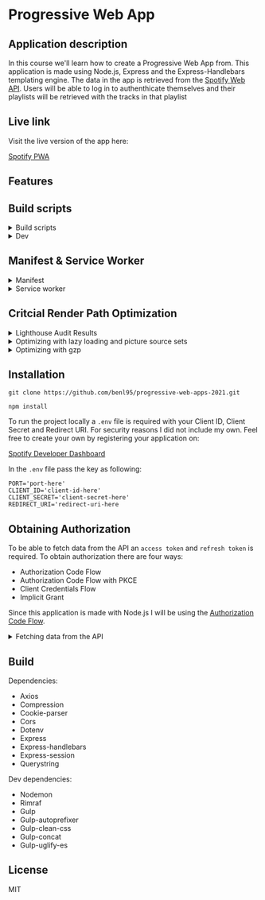 # Progressive Web App

## Application description

In this course we'll learn how to create a Progressive Web App from. This
application is made using Node.js, Express and the Express-Handlebars templating
engine. The data in the app is retrieved from the
[Spotify Web API](https://developer.spotify.com/documentation/web-api/). Users
will be able to log in to authenthicate themselves and their playlists will be
retrieved with the tracks in that playlist

## Live link

Visit the live version of the app here:

[Spotify PWA](https://spotifypwa.herokuapp.com/)

## Features

## Build scripts

<details>
<summary>Build scripts</summary>
<br>
Inside my project I use two different build scripts. The build scripts bundle my CSS and Client-side Javascript and minifies them. The minified files will be placed in the `public` directory and used for production.

```
"prebuild:css": "rimraf \"public/css\"",
"prebuild:js": "rimraf \"public/js\"",
"build:css": "node ./src/build-scripts/build-css.js",
"build:js": "node ./src/build-scripts/build-js.js"
```

</details>

<details>
<summary>Dev</summary>
<br>
To make the workflow in development more efficient I use the `nodemon` package. This package restarts the server when a change is made to the source code. This make all changes immediately visible, thus speeding up the development of the application.

```
"start": "node app.js",
"dev": "nodemon app",
```

</details>

## Manifest & Service Worker

<details>
<summary>Manifest</summary>
<br>
The goal of this project is to refactor our existing application from WAFS to a Progressive Web App. To make it possible for users to install the application to their mobile device a `manifest` file is created. This file passes information to the browsers about your PWA and how it should behave when installed to a mobile device.
</details>

<details>
<summary>Service worker</summary>
<br>
A Service worker essentially acts as a proxy server that sits between the web application, the browser and the network (when available). They are intended, among other things, to enable the creation of effective offline expereiences.

The Service Worker lifecycle consists of the following events:

-  Installing
-  Installed
-  Activating
-  Activated
-  Reduntant

In my service worker I use the `install`, `activation` and `fetch` event
listeners. These event listeners ensures that the application can be used
offline. Currently I use the service worker to pre-cache my CSS, Client-Side
Javascript, the homepage and a offline page when the network is unavailable.

</details>

## Critcial Render Path Optimization

<details>
<summary>Lighthouse Audit Results</summary>
<br>

<img width="778" alt="Schermafbeelding 2021-03-31 om 09 57 09" src="https://user-images.githubusercontent.com/43675725/113114972-37e5c500-920c-11eb-9270-ed44a4fb230d.png">

<img width="772" alt="Schermafbeelding 2021-03-31 om 09 57 00" src="https://user-images.githubusercontent.com/43675725/113115012-43d18700-920c-11eb-85b8-3abefaa675e6.png">
</details>

<details>
<summary>Optimizing with lazy loading and picture source sets</summary>
<br>
My application fetches all the playlists of the logged in users from the Spotify API and renders this to the screen. This API call fetches a lot of images for the playlist covers which can slow down the application. 
To optimize this I use `lazy` loading attribute for my images. To optimize the images in my web application further, I use the `picture` element of HTML. This makes it possible to render different image sizes depending on the screen width.

```
<picture>
   <source media="(min-width: 768px)" srcset="{{this.playlist.largeImg}}"/>
   <source media="(min-width: 320px)" srcset="{{this.playlist.smallImg}}"/>
   <img src="{{this.playlist}}" alt="Playlist cover" loading="lazy">
</picture>
```

</details>

<details>
<summary>Optimizing with gzp</summary>
<br>
To optimize the rendered files from the server I use the NPM package `compression`.

```js
const compression = require('compression');
app.use(compression());
```

</details>

## Installation

```
git clone https://github.com/benl95/progressive-web-apps-2021.git
```

```
npm install
```

To run the project locally a `.env` file is required with your Client ID, Client
Secret and Redirect URI. For security reasons I did not include my own. Feel
free to create your own by registering your application on:

[Spotify Developer Dashboard](https://developer.spotify.com/dashboard/login)

In the `.env` file pass the key as following:

```
PORT='port-here'
CLIENT_ID='client-id-here'
CLIENT_SECRET='client-secret-here'
REDIRECT_URI='redirect-uri-here
```

## Obtaining Authorization

To be able to fetch data from the API an `access token` and `refresh token` is
required. To obtain authorization there are four ways:

-  Authorization Code Flow
-  Authorization Code Flow with PKCE
-  Client Credentials Flow
-  Implicit Grant

Since this application is made with Node.js I will be using the
[Authorization Code Flow](https://developer.spotify.com/documentation/general/guides/authorization-guide/#authorization-code-flow).

<details>
<summary>Fetching data from the API</summary>
<br>

```js
axios
	.get('https://api.spotify.com/v1/me/playlists', {
		headers: {
			Authorization: 'Bearer ' + req.session.access_token,
		},
	})
	.then(response => {
		const data = response.data.items;
		const playlistData = transformPlaylistData(data);
		return playlistData;
	});
```

</details>

## Build

Dependencies:

-  Axios
-  Compression
-  Cookie-parser
-  Cors
-  Dotenv
-  Express
-  Express-handlebars
-  Express-session
-  Querystring

Dev dependencies:

-  Nodemon
-  Rimraf
-  Gulp
-  Gulp-autoprefixer
-  Gulp-clean-css
-  Gulp-concat
-  Gulp-uglify-es

## License

MIT

